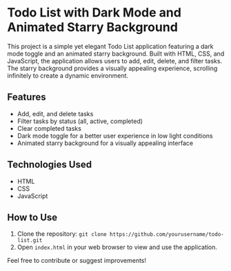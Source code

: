 # Todo List with Dark Mode and Animated Starry Background

This project is a simple yet elegant Todo List application featuring a dark mode toggle and an animated starry background. Built with HTML, CSS, and JavaScript, the application allows users to add, edit, delete, and filter tasks. The starry background provides a visually appealing experience, scrolling infinitely to create a dynamic environment.

## Features
- Add, edit, and delete tasks
- Filter tasks by status (all, active, completed)
- Clear completed tasks
- Dark mode toggle for a better user experience in low light conditions
- Animated starry background for a visually appealing interface

## Technologies Used
- HTML
- CSS
- JavaScript

## How to Use
1. Clone the repository: `git clone https://github.com/yourusername/todo-list.git`
2. Open `index.html` in your web browser to view and use the application.

Feel free to contribute or suggest improvements!

